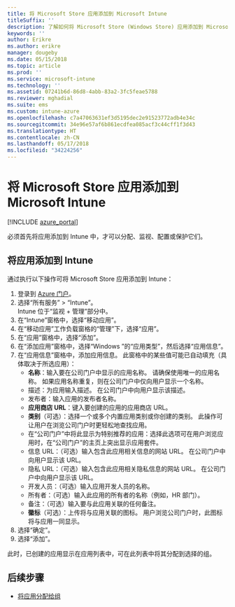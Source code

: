 ```yaml
---
title: 将 Microsoft Store 应用添加到 Microsoft Intune
titleSuffix: ''
description: 了解如何将 Microsoft Store (Windows Store) 应用添加到 Microsoft Intune。
keywords: ''
author: Erikre
ms.author: erikre
manager: dougeby
ms.date: 05/15/2018
ms.topic: article
ms.prod: ''
ms.service: microsoft-intune
ms.technology: ''
ms.assetid: 07241b6d-86d8-4abb-83a2-3fc5feae5788
ms.reviewer: mghadial
ms.suite: ems
ms.custom: intune-azure
ms.openlocfilehash: c7a47063631ef3d5195dec2e91523772adb4e34c
ms.sourcegitcommit: 34e96e57af6b861ecdfea085acf3c44cff1f3d43
ms.translationtype: HT
ms.contentlocale: zh-CN
ms.lasthandoff: 05/17/2018
ms.locfileid: "34224256"
---
```

# <a name="add-microsoft-store-apps-to-microsoft-intune"></a>将 Microsoft Store 应用添加到 Microsoft Intune

[!INCLUDE [azure_portal](./includes/azure_portal.md)]

必须首先将应用添加到 Intune 中，才可以分配、监视、配置或保护它们。 

## <a name="add-an-app-to-intune"></a>将应用添加到 Intune
通过执行以下操作可将 Microsoft Store 应用添加到 Intune：

1. 登录到 [Azure 门户](https://portal.azure.com)。
2. 选择“所有服务” > “Intune”。  
    Intune 位于“监视 + 管理”部分中。
3. 在“Intune”窗格中，选择“移动应用”。
4. 在“移动应用”工作负载窗格的“管理”下，选择“应用”。
5. 在“应用”窗格中，选择“添加”。
6. 在“添加应用”窗格中，选择“Windows ”的“应用类型”，然后选择“应用信息”。
7. 在“应用信息”窗格中，添加应用信息。 此窗格中的某些值可能已自动填充（具体取决于所选应用）：
    - **名称**：输入要在公司门户中显示的应用名称。 请确保使用唯一的应用名称。 如果应用名称重复，则在公司门户中仅向用户显示一个名称。
    - 描述：为应用输入描述。 在公司门户中向用户显示该描述。
    - 发布者：输入应用的发布者名称。
    - **应用商店 URL**：键入要创建的应用的应用商店 URL。
    - **类别**（可选）：选择一个或多个内置应用类别或你创建的类别。 此操作可让用户在浏览公司门户时更轻松地查找应用。
    - 在“公司门户”中将此显示为特别推荐的应用：选择此选项可在用户浏览应用时，在“公司门户”的主页上突出显示应用套件。
    - 信息 URL：（可选）输入包含此应用相关信息的网站 URL。 在公司门户中向用户显示该 URL。
    - 隐私 URL：（可选）输入包含此应用相关隐私信息的网站 URL。 在公司门户中向用户显示该 URL。
    - 开发人员：（可选）输入应用开发人员的名称。
    - 所有者：（可选）输入此应用的所有者的名称（例如，HR 部门）。
    - 备注：（可选）输入要与此应用关联的任何备注。
    - **徽标**（可选）：上传将与应用关联的图标。 用户浏览公司门户时，此图标将与应用一同显示。
8. 选择“确定”。
9. 选择“添加”。

此时，已创建的应用显示在应用列表中，可在此列表中将其分配到选择的组。 

## <a name="next-steps"></a>后续步骤
- [将应用分配给组](apps-deploy.md)
